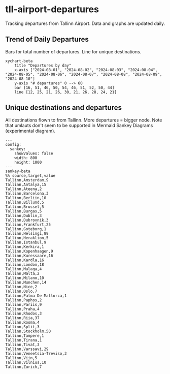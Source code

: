 # tll-airport-departures

Tracking departures from Tallinn Airport. Data and graphs are updated daily.

## Trend of Daily Departures

Bars for total number of departures. Line for unique destinations.

```mermaid
xychart-beta
    title "Departures by day"
    x-axis ["2024-08-01", "2024-08-02", "2024-08-03", "2024-08-04", "2024-08-05", "2024-08-06", "2024-08-07", "2024-08-08", "2024-08-09", "2024-08-10"]
    y-axis "# departures" 0 --> 60
    bar [16, 51, 46, 50, 54, 46, 51, 52, 50, 44]
    line [12, 25, 21, 26, 30, 21, 26, 28, 24, 21]
```


## Unique destinations and departures

All destinations flown to from Tallinn. More departures = bigger node.
Note that umlauts don't seem to be supported in Mermaid Sankey Diagrams (experimental diagram).

```mermaid
---
config:
  sankey:
    showValues: false
    width: 800
    height: 1000
---
sankey-beta
%% source,target,value
Tallinn,Amsterdam,9
Tallinn,Antalya,15
Tallinn,Ateena,2
Tallinn,Barcelona,3
Tallinn,Berliin,10
Tallinn,Billund,5
Tallinn,Brussel,5
Tallinn,Burgas,5
Tallinn,Dublin,3
Tallinn,Dubrovnik,3
Tallinn,Frankfurt,25
Tallinn,Goteborg,1
Tallinn,Helsingi,89
Tallinn,Heraklion,5
Tallinn,Istanbul,9
Tallinn,Kerkira,1
Tallinn,Kopenhaagen,9
Tallinn,Kuressaare,16
Tallinn,Kardla,16
Tallinn,London,18
Tallinn,Malaga,4
Tallinn,Malta,2
Tallinn,Milano,10
Tallinn,Munchen,14
Tallinn,Nice,2
Tallinn,Oslo,7
Tallinn,Palma De Mallorca,1
Tallinn,Paphos,2
Tallinn,Pariis,9
Tallinn,Praha,4
Tallinn,Rhodos,3
Tallinn,Riia,37
Tallinn,Rooma,4
Tallinn,Split,3
Tallinn,Stockholm,50
Tallinn,Tampere,1
Tallinn,Tirana,1
Tallinn,Tivat,3
Tallinn,Varssavi,29
Tallinn,Veneetsia-Treviso,3
Tallinn,Viin,5
Tallinn,Vilnius,10
Tallinn,Zurich,7


```
